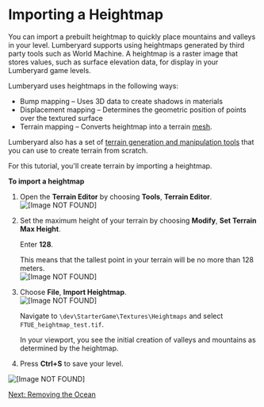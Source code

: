 # Importing a Heightmap<a name="importing-height-map"></a>

You can import a prebuilt heightmap to quickly place mountains and valleys in your level\. Lumberyard supports using heightmaps generated by third party tools such as World Machine\. A heightmap is a raster image that stores values, such as surface elevation data, for display in your Lumberyard game levels\.

Lumberyard uses heightmaps in the following ways:
+ Bump mapping – Uses 3D data to create shadows in materials
+ Displacement mapping – Determines the geometric position of points over the textured surface
+ Terrain mapping – Converts heightmap into a terrain [mesh](https://docs.aws.amazon.com/lumberyard/latest/userguide/ly-glos-chap.html#mesh)\.

Lumberyard also has a set of [terrain generation and manipulation tools](https://docs.aws.amazon.com/lumberyard/latest/userguide/terrain-landforms-intro.html) that you can use to create terrain from scratch\. 

For this tutorial, you'll create terrain by importing a heightmap\.

**To import a heightmap**

1. Open the **Terrain Editor** by choosing **Tools**, **Terrain Editor**\.  
![\[Image NOT FOUND\]](http://docs.aws.amazon.com/lumberyard/latest/gettingstartedguide/images/importing-height-map-open.png)

1. Set the maximum height of your terrain by choosing **Modify**, **Set Terrain Max Height**\.

   Enter **128**\.

   This means that the tallest point in your terrain will be no more than 128 meters\.  
![\[Image NOT FOUND\]](http://docs.aws.amazon.com/lumberyard/latest/gettingstartedguide/images/importing-height-map-set-max.png)

1. Choose **File**, **Import Heightmap**\.   
![\[Image NOT FOUND\]](http://docs.aws.amazon.com/lumberyard/latest/gettingstartedguide/images/importing-height-map-import.png)

   Navigate to `\dev\StarterGame\Textures\Heightmaps` and select `FTUE_heightmap_test.tif`\.

   In your viewport, you see the initial creation of valleys and mountains as determined by the heightmap\.

1. Press **Ctrl\+S** to save your level\.

![\[Image NOT FOUND\]](http://docs.aws.amazon.com/lumberyard/latest/gettingstartedguide/images/importing-height-map.png)

[Next: Removing the Ocean](importing-remove-ocean.md)